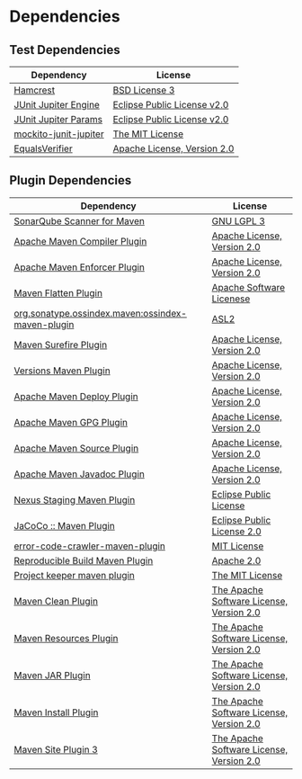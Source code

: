 <!-- @formatter:off -->
# Dependencies

## Test Dependencies

| Dependency                 | License                          |
| -------------------------- | -------------------------------- |
| [Hamcrest][0]              | [BSD License 3][1]               |
| [JUnit Jupiter Engine][2]  | [Eclipse Public License v2.0][3] |
| [JUnit Jupiter Params][2]  | [Eclipse Public License v2.0][3] |
| [mockito-junit-jupiter][4] | [The MIT License][5]             |
| [EqualsVerifier][6]        | [Apache License, Version 2.0][7] |

## Plugin Dependencies

| Dependency                                              | License                                       |
| ------------------------------------------------------- | --------------------------------------------- |
| [SonarQube Scanner for Maven][8]                        | [GNU LGPL 3][9]                               |
| [Apache Maven Compiler Plugin][10]                      | [Apache License, Version 2.0][11]             |
| [Apache Maven Enforcer Plugin][12]                      | [Apache License, Version 2.0][11]             |
| [Maven Flatten Plugin][13]                              | [Apache Software Licenese][7]                 |
| [org.sonatype.ossindex.maven:ossindex-maven-plugin][14] | [ASL2][7]                                     |
| [Maven Surefire Plugin][15]                             | [Apache License, Version 2.0][11]             |
| [Versions Maven Plugin][16]                             | [Apache License, Version 2.0][11]             |
| [Apache Maven Deploy Plugin][17]                        | [Apache License, Version 2.0][11]             |
| [Apache Maven GPG Plugin][18]                           | [Apache License, Version 2.0][11]             |
| [Apache Maven Source Plugin][19]                        | [Apache License, Version 2.0][11]             |
| [Apache Maven Javadoc Plugin][20]                       | [Apache License, Version 2.0][11]             |
| [Nexus Staging Maven Plugin][21]                        | [Eclipse Public License][22]                  |
| [JaCoCo :: Maven Plugin][23]                            | [Eclipse Public License 2.0][24]              |
| [error-code-crawler-maven-plugin][25]                   | [MIT License][26]                             |
| [Reproducible Build Maven Plugin][27]                   | [Apache 2.0][7]                               |
| [Project keeper maven plugin][28]                       | [The MIT License][29]                         |
| [Maven Clean Plugin][30]                                | [The Apache Software License, Version 2.0][7] |
| [Maven Resources Plugin][31]                            | [The Apache Software License, Version 2.0][7] |
| [Maven JAR Plugin][32]                                  | [The Apache Software License, Version 2.0][7] |
| [Maven Install Plugin][33]                              | [The Apache Software License, Version 2.0][7] |
| [Maven Site Plugin 3][34]                               | [The Apache Software License, Version 2.0][7] |

[0]: http://hamcrest.org/JavaHamcrest/
[1]: http://opensource.org/licenses/BSD-3-Clause
[2]: https://junit.org/junit5/
[3]: https://www.eclipse.org/legal/epl-v20.html
[4]: https://github.com/mockito/mockito
[5]: https://github.com/mockito/mockito/blob/master/LICENSE
[6]: http://www.jqno.nl/equalsverifier
[7]: http://www.apache.org/licenses/LICENSE-2.0.txt
[8]: http://sonarsource.github.io/sonar-scanner-maven/
[9]: http://www.gnu.org/licenses/lgpl.txt
[10]: https://maven.apache.org/plugins/maven-compiler-plugin/
[11]: https://www.apache.org/licenses/LICENSE-2.0.txt
[12]: https://maven.apache.org/enforcer/maven-enforcer-plugin/
[13]: https://www.mojohaus.org/flatten-maven-plugin/
[14]: https://sonatype.github.io/ossindex-maven/maven-plugin/
[15]: https://maven.apache.org/surefire/maven-surefire-plugin/
[16]: http://www.mojohaus.org/versions-maven-plugin/
[17]: https://maven.apache.org/plugins/maven-deploy-plugin/
[18]: https://maven.apache.org/plugins/maven-gpg-plugin/
[19]: https://maven.apache.org/plugins/maven-source-plugin/
[20]: https://maven.apache.org/plugins/maven-javadoc-plugin/
[21]: http://www.sonatype.com/public-parent/nexus-maven-plugins/nexus-staging/nexus-staging-maven-plugin/
[22]: http://www.eclipse.org/legal/epl-v10.html
[23]: https://www.jacoco.org/jacoco/trunk/doc/maven.html
[24]: https://www.eclipse.org/legal/epl-2.0/
[25]: https://github.com/exasol/error-code-crawler-maven-plugin/
[26]: https://github.com/exasol/error-code-crawler-maven-plugin/blob/main/LICENSE
[27]: http://zlika.github.io/reproducible-build-maven-plugin
[28]: https://github.com/exasol/project-keeper/
[29]: https://github.com/exasol/project-keeper/blob/main/LICENSE
[30]: http://maven.apache.org/plugins/maven-clean-plugin/
[31]: http://maven.apache.org/plugins/maven-resources-plugin/
[32]: http://maven.apache.org/plugins/maven-jar-plugin/
[33]: http://maven.apache.org/plugins/maven-install-plugin/
[34]: http://maven.apache.org/plugins/maven-site-plugin/
